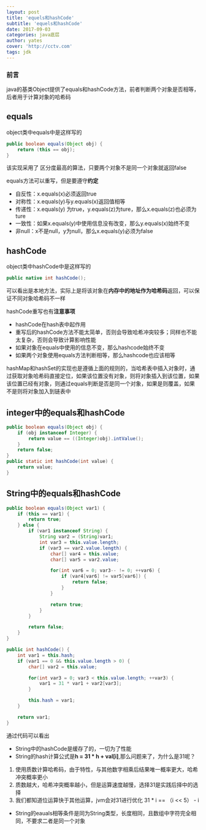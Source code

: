 ```yaml
---
layout: post
title: 'equels和hashCode'
subtitle: 'equels和hashCode'
date: 2017-09-03
categories: java底层
author: yates
cover: 'http://cctv.com'
tags: jdk
---
```

### 前言

java的基类Object提供了equals和hashCode方法，前者判断两个对象是否相等，后者用于计算对象的哈希码
## equals
object类中equals中是这样写的
```java
public boolean equals(Object obj) {
    return (this == obj);
}
```
该实现采用了 区分度最高的算法，只要两个对象不是同一个对象就返回false

equals方法可以重写，但是要遵守**约定**

- 自反性：x.equals(x)必须返回true
- 对称性：x.equals(y)与y.equals(x)返回值相等
- 传递性：x.equals(y) 为true，y.equals(z)为ture，那么x.equals(z)也必须为ture
- 一致性：如果x.equals(y)中使用信息没有改变，那么y.equals(x)始终不变
- 非null：x不是null，y为null，那么x.equals(y)必须为false

## hashCode
object类中hashCode中是这样写的
```java
public native int hashCode();
```
可以看出是本地方法，实际上是将该对象在**内存中的地址作为哈希码**返回，可以保证不同对象哈希码不一样

hashCode重写也有**注意事项**

- hashCode在hash表中起作用
- 重写后的hashCode方法不能太简单，否则会导致哈希冲突较多；同样也不能太复杂，否则会导致计算影响性能
- 如果对象在equals中使用的信息不变，那么hashcode始终不变
- 如果两个对象使用equals方法判断相等，那么hashcode也应该相等

hashMap和hashSet的实现也是遵循上面的规则的，当哈希表中插入对象时，通过获取对象哈希码直接定位，如果该位置没有对象，则将对象插入到该位置，如果该位置已经有对象，则通过equals判断是否是同一个对象，如果是则覆盖，如果不是则将对象加入到链表中


## integer中的equals和hashCode
```java
public boolean equals(Object obj) {
    if (obj instanceof Integer) {
        return value == ((Integer)obj).intValue();
    }
    return false;
}
public static int hashCode(int value) {
    return value;
}
```

## String中的equals和hashCode
```java
public boolean equals(Object var1) {
    if (this == var1) {
        return true;
    } else {
        if (var1 instanceof String) {
            String var2 = (String)var1;
            int var3 = this.value.length;
            if (var3 == var2.value.length) {
                char[] var4 = this.value;
                char[] var5 = var2.value;

                for(int var6 = 0; var3-- != 0; ++var6) {
                    if (var4[var6] != var5[var6]) {
                        return false;
                    }
                }

                return true;
            }
        }

        return false;
    }
}

public int hashCode() {
    int var1 = this.hash;
    if (var1 == 0 && this.value.length > 0) {
        char[] var2 = this.value;

        for(int var3 = 0; var3 < this.value.length; ++var3) {
            var1 = 31 * var1 + var2[var3];
        }

        this.hash = var1;
    }

    return var1;
}
```

通过代码可以看出

- String中的hashCode是缓存了的，一切为了性能
- String的hash计算公式是**h = 31 * h + val[i]**,那么问题来了，为什么是31呢？
      
1. 使用质数计算哈希码，由于特性，与其他数字相乘后结果唯一概率更大，哈希冲突概率更小
2. 质数越大，哈希冲突概率越小，但是运算速度越慢，选择31是实践后择中的选择
3. 我们都知道位运算快于其他运算，jvm会对31进行优化 31 * i == （i << 5） - i

- String的eauals相等条件是同为String类型，长度相同，且数组中字符完全相同，不要求二者是同一个对象
